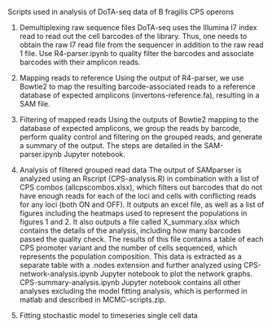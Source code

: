 Scripts used in analysis of DoTA-seq data of B fragilis CPS operons

1. Demultiplexing raw sequence files
DoTA-seq uses the Illumina I7 index read to read out the cell barcodes of the library. Thus, one needs to obtain the raw I7 read file from the sequencer in addition to the raw read 1 file. Use R4-parser.ipynb to quality filter the barcodes and associate barcodes with their amplicon reads.

2. Mapping reads to reference
Using the output of R4-parser, we use Bowtie2 to map the resulting barcode-associated reads to a reference database of expected amplicons (invertons-reference.fa), resulting in a SAM file.

3. Filtering of mapped reads
Using the outputs of Bowtie2 mapping to the database of expected amplicons, we group the reads by barcode, perform quality control and filtering on the grouped reads, and generate a summary of the output. The steps are detailed in the SAM-parser.ipynb Jupyter notebook.

4. Analysis of filtered grouped read data
The output of SAMparser is analyzed using an Rscript (CPS-analysis.R) in combination with a list of CPS combos (allcpscombos.xlsx), which filters out barcodes that do not have enough reads for each of the loci and cells with conflicting reads for any loci (both ON and OFF). It outputs an excel file, as well as a list of figures including the heatmaps used to represent the populations in figures 1 and 2. It also outputs a file called X_summary.xlsx which contains the details of the analysis, including how many barcodes passed the quality check. The results of this file contains a table of each CPS promoter variant and the number of cells sequenced, which represents the population composition. This data is extracted as a separate table with a .nodes extension and further analyzed using CPS-network-analysis.ipynb Jupyter notebook to plot the network graphs. CPS-summary-analysis.ipynb Jupyter notebook contains all other analyses excluding the model fitting analysis, which is performed in matlab and described in MCMC-scripts.zip.

5. Fitting stochastic model to timeseries single cell data

